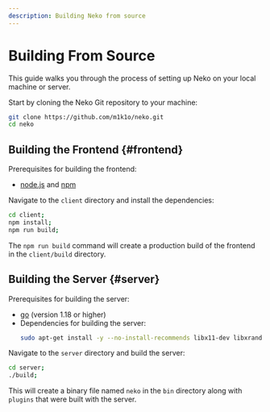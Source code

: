 ```yaml
---
description: Building Neko from source
---
```


# Building From Source

This guide walks you through the process of setting up Neko on your local machine or server.

Start by cloning the Neko Git repository to your machine:

```bash
git clone https://github.com/m1k1o/neko.git
cd neko
```

## Building the Frontend {#frontend}

Prerequisites for building the frontend:
- [node.js](https://nodejs.org/) and [npm](https://www.npmjs.com/)

Navigate to the `client` directory and install the dependencies:

```bash
cd client;
npm install;
npm run build;
```

The `npm run build` command will create a production build of the frontend in the `client/build` directory.

## Building the Server {#server}

Prerequisites for building the server:
- [go](https://golang.org/) (version 1.18 or higher)
- Dependencies for building the server:
  ```bash
  sudo apt-get install -y --no-install-recommends libx11-dev libxrandr-dev libxtst-dev libgtk-3-dev libxcvt-dev libgstreamer1.0-dev libgstreamer-plugins-base1.0-dev
  ```
Navigate to the `server` directory and build the server:

```bash
cd server;
./build;
```

This will create a binary file named `neko` in the `bin` directory along with `plugins` that were built with the server.
